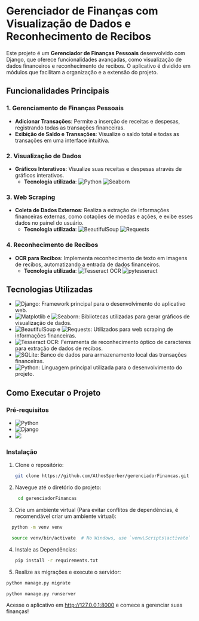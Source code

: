 # Gerenciador de Finanças com Visualização de Dados e Reconhecimento de Recibos

Este projeto é um **Gerenciador de Finanças Pessoais** desenvolvido com Django, que oferece funcionalidades avançadas, como visualização de dados financeiros e reconhecimento de recibos. O aplicativo é dividido em módulos que facilitam a organização e a extensão do projeto.

## Funcionalidades Principais

### 1. Gerenciamento de Finanças Pessoais
- **Adicionar Transações**: Permite a inserção de receitas e despesas, registrando todas as transações financeiras.
- **Exibição de Saldo e Transações**: Visualize o saldo total e todas as transações em uma interface intuitiva.

### 2. Visualização de Dados
- **Gráficos Interativos**: Visualize suas receitas e despesas através de gráficos interativos.  
  - **Tecnologia utilizada**: ![Python](https://img.shields.io/badge/-Matplotlib-3776AB?logo=python&logoColor=white) ![Seaborn](https://img.shields.io/badge/-Seaborn-3776AB?logo=python&logoColor=white)

### 3. Web Scraping
- **Coleta de Dados Externos**: Realiza a extração de informações financeiras externas, como cotações de moedas e ações, e exibe esses dados no painel do usuário.
  - **Tecnologia utilizada**: ![BeautifulSoup](https://img.shields.io/badge/-BeautifulSoup-FFD700?logo=python&logoColor=white) ![Requests](https://img.shields.io/badge/-Requests-FFD700?logo=python&logoColor=white)

### 4. Reconhecimento de Recibos
- **OCR para Recibos**: Implementa reconhecimento de texto em imagens de recibos, automatizando a entrada de dados financeiros.
  - **Tecnologia utilizada**: ![Tesseract OCR](https://img.shields.io/badge/-Tesseract%20OCR-32CD32?logo=python&logoColor=white) ![pytesseract](https://img.shields.io/badge/-pytesseract-32CD32?logo=python&logoColor=white)

## Tecnologias Utilizadas
- ![Django](https://img.shields.io/badge/-Django-092E20?logo=django&logoColor=white): Framework principal para o desenvolvimento do aplicativo web.
- ![Matplotlib](https://img.shields.io/badge/-Matplotlib-3776AB?logo=python&logoColor=white) e ![Seaborn](https://img.shields.io/badge/-Seaborn-3776AB?logo=python&logoColor=white): Bibliotecas utilizadas para gerar gráficos de visualização de dados.
- ![BeautifulSoup](https://img.shields.io/badge/-BeautifulSoup-FFD700?logo=python&logoColor=white) e ![Requests](https://img.shields.io/badge/-Requests-FFD700?logo=python&logoColor=white): Utilizados para web scraping de informações financeiras.
- ![Tesseract OCR](https://img.shields.io/badge/-Tesseract%20OCR-32CD32?logo=python&logoColor=white): Ferramenta de reconhecimento óptico de caracteres para extração de dados de recibos.
- ![SQLite](https://img.shields.io/badge/-SQLite-003B57?logo=sqlite&logoColor=white): Banco de dados para armazenamento local das transações financeiras.
- ![Python](https://img.shields.io/badge/-Python-3776AB?logo=python&logoColor=white): Linguagem principal utilizada para o desenvolvimento do projeto.

## Como Executar o Projeto

### Pré-requisitos
- ![Python](https://img.shields.io/badge/-Python%203.x-3776AB?logo=python&logoColor=white)
- ![Django](https://img.shields.io/badge/-Django%203.x-092E20?logo=django&logoColor=white)
- [![](https://img.shields.io/badge/-Tesseract%20OCR-32CD32?logo=python&logoColor=white)](https://github.com/tesseract-ocr/tesseract)

### Instalação

1. Clone o repositório:
   ```bash
   git clone https://github.com/AthosSperber/gerenciadorFinancas.git
   ```
2. Navegue até o diretório do projeto:
   ```bash
    cd gerenciadorFinancas
   ```
3. Crie um ambiente virtual (Para evitar conflitos de dependências, é recomendável criar um ambiente virtual):
  ```bash
    python -m venv venv
  ```
  ```bash
    source venv/bin/activate  # No Windows, use `venv\Scripts\activate`
  ```
4. Instale as Dependências:
   ```bash
   pip install -r requirements.txt
   ```
5. Realize as migrações e execute o servidor:
  ```bash
python manage.py migrate
  ```
  ```bash
python manage.py runserver
  ```
Acesse o aplicativo em http://127.0.0.1:8000 e comece a gerenciar suas finanças!
